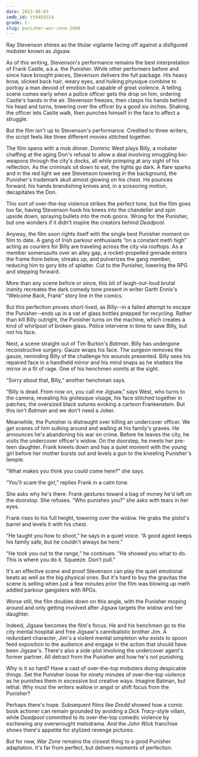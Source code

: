 ```yaml
---
date: 2023-08-03
imdb_id: tt0450314
grade: C-
slug: punisher-war-zone-2008
---
```


Ray Stevenson shines as the titular vigilante facing off against a disfigured mobster known as Jigsaw.

<!-- end -->

As of this writing, Stevenson's performance remains the best interpretation of Frank Castle, a.k.a. the Punisher. While other performers before and since have brought pieces, Stevenson delivers the full package. His heavy brow, slicked back hair, weary eyes, and hulking physique combine to portray a man devoid of emotion but capable of great violence. A telling scene comes early when a police officer gets the drop on him, ordering Castle's hands in the air. Stevenson freezes, then clasps his hands behind his head and turns, towering over the officer by a good six inches. Shaking, the officer lets Castle walk, then punches himself in the face to affect a struggle.

But the film isn't up to Stevenson's performance. Credited to three writers, the script feels like three different movies stitched together.

The film opens with a mob dinner. Dominic West plays Billy, a mobster chaffing at the aging Don's refusal to allow a deal involving smuggling bio-weapons through the city's docks, all while primping at any sight of his reflection. As the criminals sit down to eat, the lights go dark. A flare sparks and in the red light we see Stevenson towering in the background, the Punisher's trademark skull almost glowing on his chest. He pounces forward, his hands brandishing knives and, in a scissoring motion, decapitates the Don.

This sort of over-the-top violence strikes the perfect tone, but the film goes too far, having Stevenson hook his knees into the chandelier and spin upside down, spraying bullets into the mob goons. Wrong for the Punisher, but one wonders if it didn't inspire the creators behind <span data-imdb-id="tt1431045">_Deadpool_</span>.

Anyway, the film soon rights itself with the single best Punisher moment on film to date. A gang of Irish parkour enthusiasts “on a constant meth high” acting as couriers for Billy are traveling across the city via rooftops. As a member somersaults over an alley gap, a rocket-propelled grenade enters the frame from below, streaks up, and pulverizes the gang member, reducing him to gory bits of splatter. Cut to the Punisher, lowering the RPG and stepping forward.

More than any scene before or since, this bit of laugh-out-loud brutal inanity recreates the dark comedy tone present in writer Garth Ennis's “Welcome Back, Frank” story line in the comics.

But this perfection proves short-lived, as Billy--in a failed attempt to escape the Punisher--ends up in a vat of glass bottles prepped for recycling. Rather than kill Billy outright, the Punisher turns on the machine, which creates a kind of whirlpool of broken glass. Police intervene in time to save Billy, but not his face.

Next, a scene straight out of Tim Burton's <span data-imdb-id="tt0096895">_Batman_</span>. Billy has undergone reconstructive surgery. Gauze wraps his face. The surgeon removes the gauze, reminding Billy of the challenge his wounds presented. Billy sees his repaired face in a handheld mirror and his mind snaps as he shatters the mirror in a fit of rage. One of his henchmen vomits at the sight.

“Sorry about that, Billy,” another henchman says.

“Billy is dead. From now on, you call me Jigsaw,” says West, who turns to the camera, revealing his grotesque visage, his face stitched together in patches, the oversized black sutures evoking a cartoon Frankenstein. But this isn't _Batman_ and we don't need a Joker.

Meanwhile, the Punisher is distraught over killing an undercover officer. We get scenes of him sulking around and wailing at his family's graves. He announces he's abandoning his war on crime. Before he leaves the city, he visits the undercover officer's widow. On the doorstep, he meets her pre-teen daughter. Frank kneels down and has a quiet moment with the young girl before her mother bursts out and levels a gun to the kneeling Punisher's temple.

“What makes you think you could come here?” she says.

“You'll scare the girl,” replies Frank in a calm tone.

She asks why he's there. Frank gestures toward a bag of money he'd left on the doorstop. She refuses. “Who punishes you?” she asks with tears in her eyes.

Frank rises to his full height, towering over the widow. He grabs the pistol's barrel and levels it with his chest.

“He taught you how to shoot,” he says in a quiet voice. “A good agent keeps his family safe, but he couldn't always be here.”

“He took you out to the range,” he continues. “He showed you what to do. This is where you do it. Squeeze. Don't pull.”

It's an effective scene and proof Stevenson can play the quiet emotional beats as well as the big physical ones. But it's hard to buy the gravitas the scene is selling when just a few minutes prior the film was blowing up meth addled parkour gangsters with RPGs.

Worse still, the film doubles down on this angle, with the Punisher moping around and only getting involved after Jigsaw targets the widow and her daughter.

Indeed, Jigsaw becomes the film's focus. He and his henchmen go to the city mental hospital and free Jigsaw's cannibalistic brother Jim. A redundant character, Jim's a violent mental simpleton who exists to spoon feed exposition to the audience and engage in the action that should have been Jigsaw's. There's also a side-plot involving the undercover agent's former partner. All detract from the Punisher and how he's not punishing.

Why is it so hard? Have a cast of over-the-top mobsters doing despicable things. Set the Punisher loose for ninety minutes of over-the-top violence as he punishes them in excessive but creative ways. Imagine Batman, but lethal. Why must the writers wallow in angst or shift focus from the Punisher?

Perhaps there's hope. Subsequent films like <span data-imdb-id="tt1343727">_Dredd_</span> showed how a comic book actioner can remain grounded by avoiding a _Dick Tracy_-style villain, while _Deadpool_ committed to its over-the-top comedic violence by eschewing any overwrought melodrama. And the <span data-imdb-id="tt2911666">_John Wick_</span> franchise shows there's appetite for stylized revenge pictures.

But for now, _War Zone_ remains the closest thing to a good Punisher adaptation. It's far from perfect, but delivers moments of perfection.
